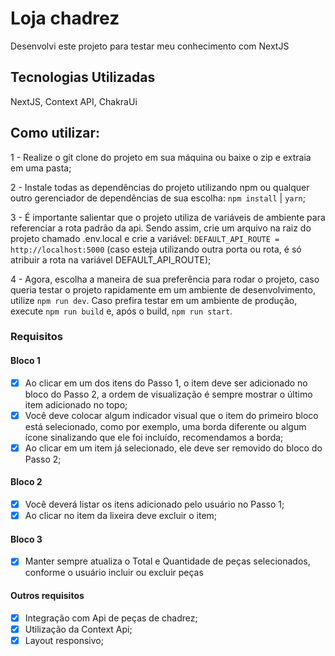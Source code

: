 # Loja chadrez
Desenvolvi este projeto para testar meu conhecimento com NextJS
## Tecnologias Utilizadas
NextJS, Context API, ChakraUi 
## Como utilizar:

1 - Realize o git clone do projeto em sua máquina ou baixe o zip e extraia em uma pasta;

2 - Instale todas as dependências do projeto utilizando npm ou qualquer outro gerenciador de dependências de sua escolha: `npm install` | `yarn`;

3 - É importante salientar que o projeto utiliza de variáveis de ambiente para referenciar a rota padrão da api. Sendo assim, crie um arquivo na raiz do projeto chamado .env.local e crie a variável: `DEFAULT_API_ROUTE = http://localhost:5000` (caso esteja utilizando outra porta ou rota, é só atribuir a rota na variável DEFAULT_API_ROUTE);

4 - Agora, escolha a maneira de sua preferência para rodar o projeto, caso queria testar o projeto rapidamente em um ambiente de desenvolvimento, utilize `npm run dev`. Caso prefira testar em um ambiente de produção, execute `npm run build` e, após o build, `npm run start`. 
### Requisitos

#### Bloco 1
- [x] Ao clicar em um dos itens do Passo 1, o item deve ser adicionado no bloco do Passo 2, a ordem de visualização é sempre mostrar o último item adicionado no topo;
- [x] Você deve colocar algum indicador visual que o item do primeiro bloco está selecionado, como por exemplo, uma borda diferente ou algum ícone sinalizando que ele foi incluído, recomendamos a borda;
- [x] Ao clicar em um item já selecionado, ele deve ser removido do bloco do Passo 2;

#### Bloco 2
- [x] Você deverá listar os itens adicionado pelo usuário no Passo 1;
- [x] Ao clicar no item da lixeira deve excluir o item;

#### Bloco 3
- [x] Manter sempre atualiza o Total e Quantidade de peças selecionados, conforme o usuário incluir ou excluir peças

#### Outros requisitos
- [x] Integração com Api de peças de chadrez;
- [x] Utilização da Context Api;
- [x] Layout responsivo;
